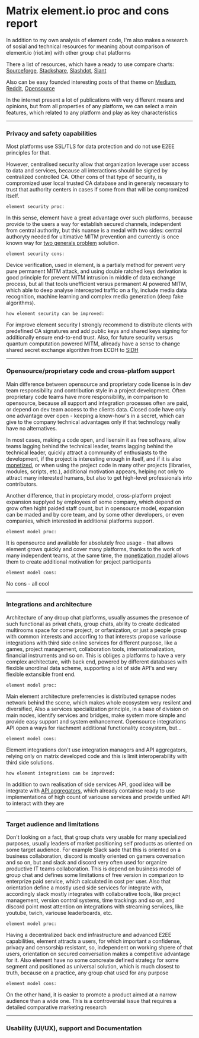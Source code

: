 # Matrix element.io proc and cons report

In addition to my own analysis of element code, I'm also makes a research of sosial and technical resources for meaning about comparison of element.io (riot.im) with other group chat platforms

There a list of resources, which have a ready to use compare charts:
[Sourceforge](https://sourceforge.net/software/compare/Discord-vs-Element-Messenger-vs-Mattermost-vs-Slack/), 
[Stackshare](https://stackshare.io/stackups/discord-vs-mattermost-vs-riot-im0), 
[Slashdot](https://slashdot.org/software/comparison/Discord-vs-Element-Messenger-vs-Mattermost-vs-Slack/), 
[Slant](https://www.slant.co/topics/10806/versus/~mattermost_vs_slack_vs_discord)

Also can be easy founded interesting posts of that theme on [Medium](https://medium.com/ignation/time-to-replace-slack-who-will-win-mattermost-or-riot-matrix-a090e9cdc219), [Reddit](https://www.reddit.com/r/selfhosted/comments/7k471o/zulip_vs_rocketchat_vs_mattermost_vs_riotim_slack/), [Opensource](https://opensource.com/alternatives/slack) 

In the internet present a lot of publications with very different means and opinions, but from all properties of any platform, we can select a main features, which related to any platform and play as key characteristics

<hr/>

### Privacy and safety capabilities

Most platforms use SSL/TLS for data protection and do not use E2EE principles for that. 

However, centralised security allow that organization leverage user access to data and services, because all interactions should be signed by centralized controlled CA.
Other cons of that type of security, is compromized user local trusted CA database and in generaly necessary to trust that authority centers in cases if some from that will be compromized itself.

`element security proc:`

In this sense, element have a great advantage over such platforms, because provide to the users a way for establish secured channels, independent from central authority, but this nuanse is a medal with two sides: central authoryty needed for ultimative MITM prevention and currently is once known way for [two generals problem](https://en.wikipedia.org/wiki/Two_Generals%27_Problem) solution.

`element security cons:`

Device verification, used in element, is a partialy method for prevent very pure permanent MITM attack, and using double ratched keys derivation is good principle for prevent MITM intrusion in middle of data exchange process, but all that tools unefficient versus permanent AI powered MITM, which able to deep analyse intercepted traffic on a fly, include media data recognition, machine learning and complex media generation (deep fake algorithms).

`how element security can be improved:`

For improve element security I strongly recommend to distribute clients with predefined CA signatures and add public keys and shared keys signing for additionally ensure end-to-end trust. Also, for future security versus quantum computation powered MITM, allready have a sense to change shared secret exchange algorithm from ECDH to [SIDH](https://en.wikipedia.org/wiki/Supersingular_isogeny_key_exchange) 

<!--
`what R&D can be initiated for enhance element cryptography:`

I have made some research in newest cryptography direction, called "interpretative cryptography", which look on a key not as on passive data, used for mixing with clear text for encryption, or signing, but as unique random algorythm as is. In the base of idea a fact, that we can interpriate any arbitrary sequence of bytes as some algorythm by endless count of interpretation methods (IM's). This is mean, that we can sync, using SIDH keys exchange IM on remote sides, and then even derive for some encrypted data other IM, which can adopt encrypted data for direct reencryption in a form, encrypted by other key, whithout needs to decrypt it in open form. This is very early experimental technology, which should be deep researched a lot, but that have a potential to make a revolution in a cryptography globally. For example, In a current standards, every E2EE channel use a some wellknown block cypher algorythm for every keys pair, but in concept of interpretative cryptography, for each keys pair will be generated unique block cypher algorithm, defined only by sequence of bytes in a concreat shared secret and works using an unique fresh festel network realization, unlike anything known, like AES, chacha20, polypoly and so on. Nice property of that technique is this block cypher works as a streaming encryption, which can encrypt or decrypt data on a fly and stay a quantum resisted. Main R&D in that cryptography type is found asymmetric interpretative keys exchange (as a replacement of SIDH), which can be multitenant (support any quantity of encrypted data exchange participants) without exponential grows of same data encryption forms and without needs of common for group shared key transfers (in combination of [dinner cryptographers principle](https://en.wikipedia.org/wiki/Dining_cryptographers_problem))
-->
<hr/>

### Opensource/proprietary code and cross-platfom support

Main difference between opensource and proprietary code license is in dev team responsibility and contribution style in a project development. Often proprietary code teams have more responsibility, in comparison to opensource, because all support and integration processes often are paid, or depend on dev team access to the clients data. Closed code have only one advantage over open - keeping a know-how's in a secret, which can give to the company technical advantages only if that technology really have no alternatives. 

In most cases, making a code open, and lisensin it as free software, allow teams lagging behind the technical leader, teams lagging behind the technical leader, quickly attract a community of enthusiasts to the development, if the project is interesting enough in itself, and if it is also [monetized](https://thenewstack.io/options-for-monetizing-your-open-source-project/), or when using the project code in many other projects (libraries, modules, scripts, etc.), additional motivation appears, helping not only to attract many interested humans, but also to get high-level professionals into contributors.

Another difference, that in propietary model, cross-platform project expansion supplyed by employees of some company, which depend on grow often hight paided staff count, but in opensource model, expansion can be maded and by core team, and by some other developers, or even companies, which interested in additional platforms support.

`element model proc:`

It is opensource and available for absolutely free usage - that allows element grows quickly and cover many platforms, thanks to the work of many independent teams, at the same time, the [monetization model](https://element.io/matrix-services/ems-pricing) allows them to create additional motivation for project participants

`element model cons:` 

No cons - all cool

<hr/>

### Integrations and architecture

Architecture of any droup chat platforms, usually assumes the presence of such functional as privat chats, group chats, ability to create dedicated multirooms space for come project, or orfanization, or just a people group with common interests and accorfing to that interests propose variouse integrations with third side online services for different purpose, like a games, project management, collaboration tools, internationalization, financial instruments and so on. This is obliges a platforms to have a very complex architecture, with back end, powered by different databases with flexible unordinal data scheme, supporting a lot of side API's and very flexible extansible front end.

`element model proc:`

Main element architecture preferrencies is distributed synapse nodes network behind the scene, which makes whole ecosystem very resilent and diversified, Also a services specialization principle, in a base of division on main nodes, identify services and bridges, make system more simple and provide easy support and system enhancement. Opensource integrations API open a ways for riachment additional functionality ecosystem, but...

`element model cons:` 

Element integrations don't use integration managers and API aggregators, relying only on matrix developed code and this is limit interoperability with third side solutions.

`how element integrations can be improved:`

In addition to own realisation of side services API, good idea will be integrate with [API aggregators](https://www.tecmint.com/open-source-api-gateways-and-management-tools/), which already containse ready to use implementations of high count of variouse services and provide unified API to interact with they are

<hr/>

### Target audience and limitations

Don't looking on a fact, that group chats very usable for many specialized purposes, usually leaders of market positioning self products as oriented on some target audience. For example Slack sade that this is oriented on a business collaboration, discord is mostly oriented on gamers coversation and so on, but and slack and discord very often used for organize productive IT teams collaboration. This is depend on business model of group chat and defines some limitations of free version in comparizon to enterprize paid service, which calculated in cost per user. Also that orientation define a mostly used side services for integrate with, accordingly slack mostly integrates with collaborative tools, like project management, version control systems, time trackings and so on, and discord point most attention on integrations with streaming services, like youtube, twich, variouse leaderboards, etc.

`element model proc:`

Having a decentralized back end infrastructure and advanced E2EE capabilities, element attracts a users, for which important a confidense, privacy and censorship resistant, so, independent on working shpere of that users, orientation on secured conversation makes a competitive advantage for it. Also element have no some concreate defined strategy for some segment and positioned as universal solution, which is much closest to truth, because on a practice, any group chat used for any purpose

`element model cons:` 

On the other hand, it is easier to promote a product aimed at a narrow audience than a wide one. This is a controversial issue that requires a detailed comparative marketing research

<hr/>

### Usability (UI/UX), support and Documentation


